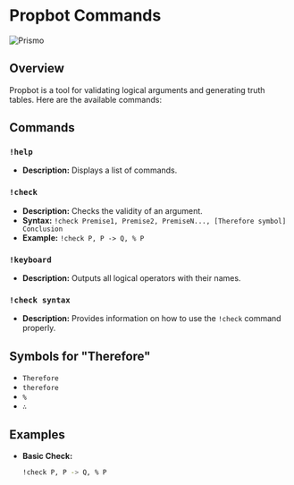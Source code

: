 # Propbot Commands
![Prismo](https://github.com/user-attachments/assets/a888f552-d581-4ffa-8cb7-ffe096d42755)
## Overview
Propbot is a tool for validating logical arguments and generating truth tables. Here are the available commands:

## Commands

### `!help`
- **Description:** Displays a list of commands.

### `!check`
- **Description:** Checks the validity of an argument.
- **Syntax:** `!check Premise1, Premise2, PremiseN..., [Therefore symbol] Conclusion`
- **Example:** `!check P, P -> Q, % P`

### `!keyboard`
- **Description:** Outputs all logical operators with their names.

### `!check syntax`
- **Description:** Provides information on how to use the `!check` command properly.

## Symbols for "Therefore"
- `Therefore`
- `therefore`
- `%`
- `∴`

## Examples
- **Basic Check:**
  ```bash
  !check P, P -> Q, % P
